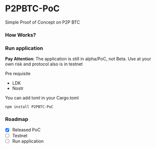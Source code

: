 # P2PBTC-PoC

Simple Proof of Concept on P2P BTC


### How Works?


### Run application

**Pay Attention**: The application is still in alpha/PoC, not Beta. Use at your own risk and protocol also is in testnet

Pre requisite

- LDK
- Nostr

You can add toml in your Cargo.toml

```nppm
npm install P2PBTC-PoC
```

### Roadmap

- [x] Released PoC
- [ ] Testnet
- [ ] Run application
